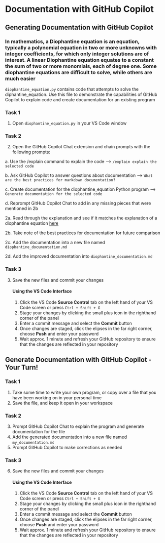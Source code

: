 # Documentation with GitHub Copilot

## Generating Documentation with GitHub Copilot

### In mathematics, a Diophantine equation is an equation, typically a polynomial equation in two or more unknowns with integer coefficients, for which only integer solutions are of interest. A linear Diophantine equation equates to a constant the sum of two or more monomials, each of degree one. Some diophantine equations are difficult to solve, while others are much easier

`diophantine_equation.py` contains code that attempts to solve the diphantine_equation. Use this file to demonstrate the capabilities of GitHub Copilot to explain code and create documentation for an existing program

### Task 1

1. Open `diophantine_equation.py` in your VS Code window

### Task 2

2. Open the GitHub Copilot Chat extension and chain prompts with the following prompts: 

  a. Use the /explain command to explain the code --> `/explain explain the selected code`
  
  b. Ask GitHub Copilot to answer questions about documentation --> `What are the best practices for markdown documentation?`
  
  c. Create documentation for the diophantine_equation Python program --> `Generate documentation for the selected code`
  
  d. Reprompt GitHub Copilot Chat to add in any missing pieces that were mentioned in 2b

  2a. Read through the explanation and see if it matches the explanation of a diophantine equation [here](https://mathworld.wolfram.com/DiophantineEquation.html)
  
  2b. Take note of the best practices for documentation for future comparison
  
  2c. Add the documentation into a new file named `diophantine_documentation.md`
  
  2d. Add the improved documentation into `diophantine_documentation.md`

### Task 3

3. Save the new files and commit your changes 

    #### Using the VS Code Interface

    1. Click the VS Code **Source Control** tab on the left hand of your VS Code screen or press `Ctrl + Shift + G` 
    2. Stage your changes by clicking the small plus icon in the righthand corner of the panel
    3. Enter a commit message and select the **Commit** button
    4. Once changes are staged, click the elipses in the far right corner, choose **Push** and enter your password
    5. Wait approx. 1 minute and refresh your GitHub repository to ensure that the changes are reflected in your repository

## Generate Documentation with GitHub Copilot - Your Turn!

### Task 1
1. Take some time to write your own program, or copy over a file that you have been working on in your personal time
2. Save the file, and keep it open in your workspace

### Task 2

3. Prompt GitHub Copilot Chat to explain the program and generate documentation for the file
4. Add the generated documentation into a new file named `my_documentation.md`
5. Prompt GitHub Copilot to make corrections as needed

### Task 3

6. Save the new files and commit your changes

    #### Using the VS Code Interface

    1. Click the VS Code **Source Control** tab on the left hand of your VS Code screen or press `Ctrl + Shift + G` 
    2. Stage your changes by clicking the small plus icon in the righthand corner of the panel
    3. Enter a commit message and select the **Commit** button
    4. Once changes are staged, click the elipses in the far right corner, choose **Push** and enter your password
    5. Wait approx. 1 minute and refresh your GitHub repository to ensure that the changes are reflected in your repository
